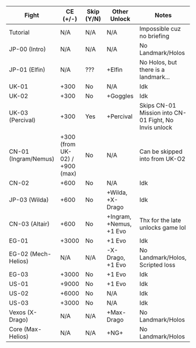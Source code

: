 | Fight                | CE (+/-)                       | Skip (Y/N) | Other Unlock            | Notes                                                 |
| -------------------- | ------------------------------ | ---------- | ----------------------- | ----------------------------------------------------- |
| Tutorial             | N/A                            | N/A        | N/A                     | Impossible cuz no briefing                            |
| JP-00 (Intro)        | N/A                            | N/A        | N/A                     | No Landmark/Holos                                     |
| JP-01 (Elfin)        | N/A                            | ???        | +Elfin                  | No Holos, but there is a landmark...                  |
| UK-01                | +300                           | No         | N/A                     | Idk                                                   |
| UK-02                | +300                           | No         | +Goggles                | Idk                                                   |
| UK-03 (Percival)     | +300                           | Yes        | +Percival               | Skips CN-01 Mission into CN-01 Fight, No Invis unlock |
| CN-01 (Ingram/Nemus) | +300 (from UK-02) / +900 (max) | No         | N/A                     | Can be skipped into from UK-O2                        |
| CN-02                | +600                           | No         | N/A                     | Idk                                                   |
| JP-03 (Wilda)        | +600                           | No         | +Wilda, +X-Drago        | Idk                                                   |
| CN-03 (Altair)       | +600                           | No         | +Ingram, +Nemus, +1 Evo | Thx for the late unlocks game lol                     |
| EG-01                | +3000                          | No         | +1 Evo                  | Idk                                                   |
| EG-02 (Mech-Helios)  | N/A                            | N/A        | -X-Drago, +1 Evo        | No Landmark/Holos, Scripted loss                      |
| EG-03                | +3000                          | No         | +1 Evo                  | Idk                                                   |
| US-01                | +9000                          | No         | +1 Evo                  | Idk                                                   |
| US-02                | +6000                          | No         | N/A                     | Idk                                                   |
| US-03                | +3000                          | No         | N/A                     | Idk                                                   |
| Vexos (X-Drago)      | N/A                            | N/A        | +Max-Drago              | No Landmark/Holos                                     |
| Core (Max-Helios)    | N/A                            | N/A        | +NG+                    | No Landmark/Holos                                     |